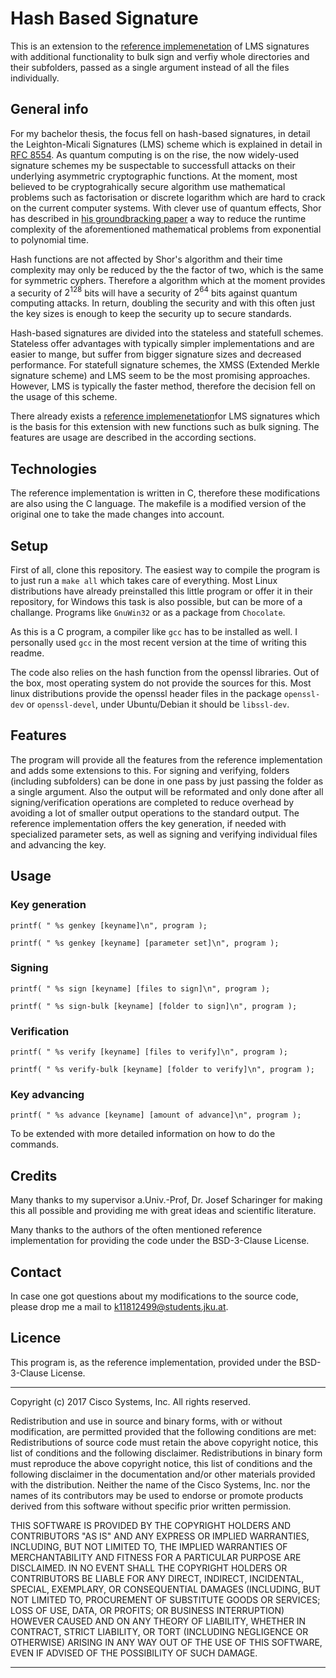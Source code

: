# Hash Based Signature #

This is an extension to the [reference implemenetation](https://github.com/cisco/hash-sigs) of LMS signatures with additional functionality to bulk sign and verfiy whole directories and their subfolders, passed as a single argument instead of all the files individually.

## General info ##

For my bachelor thesis, the focus fell on hash-based signatures, in detail the Leighton-Micali Signatures (LMS) scheme which is explained in detail in [RFC 8554](https://tools.ietf.org/html/rfc8554). As quantum computing is on the rise, the now widely-used signature schemes my be suspectable to successfull attacks on their underlying asymmetric cryptographic functions. At the moment, most believed to be cryptograhically secure algorithm use mathematical problems such as factorisation or discrete logarithm which are hard to crack on the current computer systems. With clever use of quantum effects, Shor has described in [his groundbracking paper](https://ieeexplore.ieee.org/abstract/document/365700) a way to reduce the runtime complexity of the aforementioned mathematical problems from exponential to polynomial time.

Hash functions are not affected by Shor's algorithm and their time complexity may only be reduced by the the factor of two, which is the same for symmetric cyphers. Therefore a algorithm which at the moment provides a security of $2^{128}$ bits will have a security of $2^{64}$ bits against quantum computing attacks. In return, doubling the security and with this often just the key sizes is enough to keep the security up to secure standards.

Hash-based signatures are divided into the stateless and statefull schemes. Stateless offer advantages with typically simpler implementations and are easier to mange, but suffer from bigger signature sizes and decreased performance. For statefull signature schemes, the XMSS (Extended Merkle signature scheme) and LMS seem to be the most promising approaches. However, LMS is typically the faster method, therefore the decision fell on the usage of this scheme.

There already exists a [reference implemenetation](https://github.com/cisco/hash-sigs)for LMS signatures which is the basis for this extension with new functions such as bulk signing. The features are usage are described in the according sections.

## Technologies ##

The reference implementation is written in C, therefore these modifications are also using the C language. The makefile is a modified version of the original one to take the made changes into account.

## Setup ##

First of all, clone this repository. The easiest way to compile the program is to just run a `make all` which takes care of everything. Most Linux distributions have already preinstalled this little program or offer it in their repository, for Windows this task is also possible, but can be more of a challange. Programs like `GnuWin32` or as a package from `Chocolate`.

As this is a C program, a compiler like `gcc` has to be installed as well. I personally used `gcc` in the most recent version at the time of writing this readme.

The code also relies on the hash function from the openssl libraries. Out of the box, most operating system do not provide the sources for this. Most linux distributions provide the openssl header files in the package `openssl-dev` or `openssl-devel`, under Ubuntu/Debian it should be `libssl-dev`.

## Features ##

The program will provide all the features from the reference implementation and adds some extensions to this. For signing and verifying, folders (including subfolders) can be done in one pass by just passing the folder as a single argument. Also the output will be reformated and only done after all signing/verification operations are completed to reduce overhead by avoiding a lot of smaller output operations to the standard output. The reference implementation offers the key generation, if needed with specialized parameter sets, as well as signing and verifying individual files and advancing the key.

## Usage ##

### Key generation ###

```text
printf( " %s genkey [keyname]\n", program );
```

```text
printf( " %s genkey [keyname] [parameter set]\n", program );
```

### Signing ###

```text
printf( " %s sign [keyname] [files to sign]\n", program );
```

```text
printf( " %s sign-bulk [keyname] [folder to sign]\n", program );
```

### Verification ###

```text
printf( " %s verify [keyname] [files to verify]\n", program );
```

```text
printf( " %s verify-bulk [keyname] [folder to verify]\n", program );
```

### Key advancing ###

```text
printf( " %s advance [keyname] [amount of advance]\n", program );
```

To be extended with more detailed information on how to do the commands.

## Credits ##

Many thanks to my supervisor a.Univ.-Prof, Dr. Josef Scharinger for making this all possible and providing me with great ideas and scientific literature.

Many thanks to the authors of the often mentioned reference implementation for providing the code under the BSD-3-Clause License.

## Contact ##

In case one got questions about my modifications to the source code, please drop me a mail to [k11812499@students.jku.at](mailto:k11812499@students.jku.at).

## Licence ##

This program is, as the reference implementation, provided under the BSD-3-Clause License.

******************************************************************************
Copyright (c) 2017 Cisco Systems, Inc.  All rights reserved.

Redistribution and use in source and binary forms, with or without
modification, are permitted provided that the following conditions
are met:
Redistributions of source code must retain the above copyright
  notice, this list of conditions and the following disclaimer.
Redistributions in binary form must reproduce the above
  copyright notice, this list of conditions and the following
  disclaimer in the documentation and/or other materials provided
  with the distribution.
Neither the name of the Cisco Systems, Inc. nor the names of its
  contributors may be used to endorse or promote products derived
  from this software without specific prior written permission.

THIS SOFTWARE IS PROVIDED BY THE COPYRIGHT HOLDERS AND CONTRIBUTORS
"AS IS" AND ANY EXPRESS OR IMPLIED WARRANTIES, INCLUDING, BUT NOT
LIMITED TO, THE IMPLIED WARRANTIES OF MERCHANTABILITY AND FITNESS
FOR A PARTICULAR PURPOSE ARE DISCLAIMED. IN NO EVENT SHALL THE
COPYRIGHT HOLDERS OR CONTRIBUTORS BE LIABLE FOR ANY DIRECT,
INDIRECT, INCIDENTAL, SPECIAL, EXEMPLARY, OR CONSEQUENTIAL DAMAGES
(INCLUDING, BUT NOT LIMITED TO, PROCUREMENT OF SUBSTITUTE GOODS OR
SERVICES; LOSS OF USE, DATA, OR PROFITS; OR BUSINESS INTERRUPTION)
HOWEVER CAUSED AND ON ANY THEORY OF LIABILITY, WHETHER IN CONTRACT,
STRICT LIABILITY, OR TORT (INCLUDING NEGLIGENCE OR OTHERWISE)
ARISING IN ANY WAY OUT OF THE USE OF THIS SOFTWARE, EVEN IF ADVISED
OF THE POSSIBILITY OF SUCH DAMAGE.
******************************************************************************
